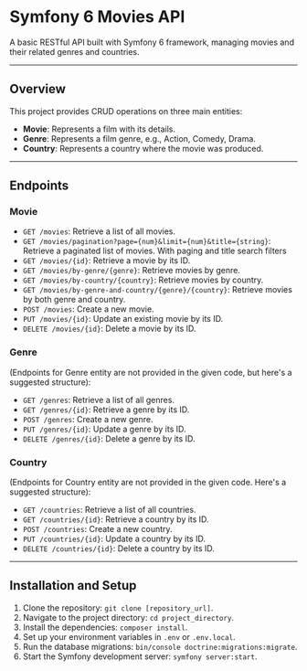 # Symfony 6 Movies API

A basic RESTful API built with Symfony 6 framework, managing movies and their related genres and countries.

---

## Overview

This project provides CRUD operations on three main entities:
- **Movie**: Represents a film with its details.
- **Genre**: Represents a film genre, e.g., Action, Comedy, Drama.
- **Country**: Represents a country where the movie was produced.

---

## Endpoints

### Movie
- `GET /movies`: Retrieve a list of all movies.
- `GET /movies/pagination?page={num}&limit={num}&title={string}`: Retrieve a paginated list of movies. With paging and title search filters
- `GET /movies/{id}`: Retrieve a movie by its ID.
- `GET /movies/by-genre/{genre}`: Retrieve movies by genre.
- `GET /movies/by-country/{country}`: Retrieve movies by country.
- `GET /movies/by-genre-and-country/{genre}/{country}`: Retrieve movies by both genre and country.
- `POST /movies`: Create a new movie.
- `PUT /movies/{id}`: Update an existing movie by its ID.
- `DELETE /movies/{id}`: Delete a movie by its ID.

### Genre
(Endpoints for Genre entity are not provided in the given code, but here's a suggested structure):

- `GET /genres`: Retrieve a list of all genres.
- `GET /genres/{id}`: Retrieve a genre by its ID.
- `POST /genres`: Create a new genre.
- `PUT /genres/{id}`: Update a genre by its ID.
- `DELETE /genres/{id}`: Delete a genre by its ID.

### Country
(Endpoints for Country entity are not provided in the given code. Here's a suggested structure):

- `GET /countries`: Retrieve a list of all countries.
- `GET /countries/{id}`: Retrieve a country by its ID.
- `POST /countries`: Create a new country.
- `PUT /countries/{id}`: Update a country by its ID.
- `DELETE /countries/{id}`: Delete a country by its ID.

---

## Installation and Setup
1. Clone the repository: `git clone [repository_url]`.
2. Navigate to the project directory: `cd project_directory`.
3. Install the dependencies: `composer install`.
4. Set up your environment variables in `.env` or `.env.local`.
5. Run the database migrations: `bin/console doctrine:migrations:migrate`.
6. Start the Symfony development server: `symfony server:start`.

